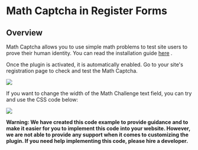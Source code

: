 ---
---
# Math Captcha in Register Forms
Overview
--------

 Math Captcha allows you to use simple math problems to test site users to prove their human identity. You can read the installation guide  [here](/docs-v3/extended/article/1663-download-installation-of-the-basic-extensions) .

 Once the plugin is activated, it is automatically enabled. Go to your site's registration page to check and test the Math Captcha.

  ![](https://s3.amazonaws.com/helpscout.net/docs/assets/561c96629033600a7a36d662/images/61e5444e8200bc052eb7f510/file-NoJi5tjkVR.png)

 If you want to change the width of the Math Challenge text field, you can try and use the CSS code below:

  ![](https://s3.amazonaws.com/helpscout.net/docs/assets/561c96629033600a7a36d662/images/623c7010c1e53608cf9ec3fc/file-OhIwJ5Q2l0.png)

  <strong>Warning: We have created this code example to provide guidance and to make it easier for you to implement this code into your website. However, we are not able to provide any support when it comes to customizing the plugin. If you need help implementing this code, please hire a developer.</strong>